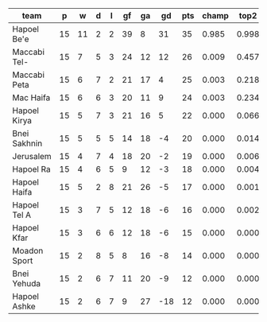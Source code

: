 |     team     | p  | w  | d | l | gf | ga | gd  | pts | champ | top2  | top3  | top4  |  5-7  | bot4  | bot3  | bot2  |
|--------------|----|----|---|---|----|----|-----|-----|-------|-------|-------|-------|-------|-------|-------|-------|
| Hapoel Be'e  | 15 | 11 | 2 | 2 | 39 |  8 |  31 |  35 | 0.985 | 0.998 | 1.000 | 1.000 | 0.000 | 0.000 | 0.000 | 0.000|
| Maccabi Tel- | 15 |  7 | 5 | 3 | 24 | 12 |  12 |  26 | 0.009 | 0.457 | 0.709 | 0.866 | 0.125 | 0.000 | 0.000 | 0.000|
| Maccabi Peta | 15 |  6 | 7 | 2 | 21 | 17 |   4 |  25 | 0.003 | 0.218 | 0.469 | 0.697 | 0.268 | 0.002 | 0.001 | 0.000|
| Mac Haifa    | 15 |  6 | 6 | 3 | 20 | 11 |   9 |  24 | 0.003 | 0.234 | 0.503 | 0.721 | 0.247 | 0.002 | 0.001 | 0.000|
| Hapoel Kirya | 15 |  5 | 7 | 3 | 21 | 16 |   5 |  22 | 0.000 | 0.066 | 0.193 | 0.369 | 0.484 | 0.016 | 0.006 | 0.001|
| Bnei Sakhnin | 15 |  5 | 5 | 5 | 14 | 18 |  -4 |  20 | 0.000 | 0.014 | 0.051 | 0.129 | 0.447 | 0.095 | 0.044 | 0.015|
| Jerusalem    | 15 |  4 | 7 | 4 | 18 | 20 |  -2 |  19 | 0.000 | 0.006 | 0.029 | 0.078 | 0.383 | 0.153 | 0.080 | 0.031|
| Hapoel Ra    | 15 |  4 | 6 | 5 |  9 | 12 |  -3 |  18 | 0.000 | 0.004 | 0.022 | 0.064 | 0.366 | 0.170 | 0.088 | 0.032|
| Hapoel Haifa | 15 |  5 | 2 | 8 | 21 | 26 |  -5 |  17 | 0.000 | 0.001 | 0.009 | 0.025 | 0.184 | 0.370 | 0.223 | 0.103|
| Hapoel Tel A | 15 |  3 | 7 | 5 | 12 | 18 |  -6 |  16 | 0.000 | 0.002 | 0.013 | 0.041 | 0.283 | 0.262 | 0.145 | 0.069|
| Hapoel Kfar  | 15 |  3 | 6 | 6 | 12 | 18 |  -6 |  15 | 0.000 | 0.000 | 0.002 | 0.007 | 0.115 | 0.529 | 0.361 | 0.196|
| Moadon Sport | 15 |  2 | 8 | 5 |  8 | 16 |  -8 |  14 | 0.000 | 0.000 | 0.001 | 0.004 | 0.067 | 0.653 | 0.494 | 0.305|
| Bnei Yehuda  | 15 |  2 | 6 | 7 | 11 | 20 |  -9 |  12 | 0.000 | 0.000 | 0.000 | 0.001 | 0.022 | 0.832 | 0.719 | 0.543|
| Hapoel Ashke | 15 |  2 | 6 | 7 |  9 | 27 | -18 |  12 | 0.000 | 0.000 | 0.000 | 0.000 | 0.009 | 0.915 | 0.839 | 0.704|
